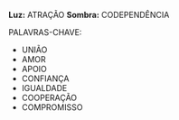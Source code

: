 **Luz:** ATRAÇÃO
**Sombra:** CODEPENDÊNCIA

PALAVRAS-CHAVE:
- UNIÃO
- AMOR
- APOIO
- CONFIANÇA
- IGUALDADE
- COOPERAÇÃO
- COMPROMISSO